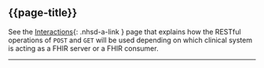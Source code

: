 ## {{page-title}}

See the [Interactions](Interactions){: .nhsd-a-link } page that explains how the RESTful operations of `POST` and `GET` will be used depending on which clinical system is acting as a FHIR server or a FHIR consumer.

---